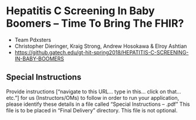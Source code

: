 # Hepatitis C Screening In Baby Boomers – Time To Bring The FHIR?
- Team Pdxsters
- Christopher Dieringer, Kraig Strong, Andrew Hosokawa & Elroy Ashtian
- https://github.gatech.edu/gt-hit-spring2018/HEPATITIS-C-SCREENING-IN-BABY-BOOMERS

## Special Instructions

Provide instructions [“navigate to this URL… type in this… click on that…etc.”] for us (Instructors/OMs) to follow in order to run your application, please identify these details in a file called “Special Instructions – <Team Name>.pdf” This file is to be placed in “Final Delivery” directory. This file is not optional.